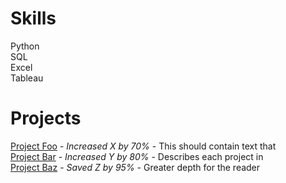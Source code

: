 # Skills
Python<br>
SQL<br>
Excel<br>
Tableau<br>

# Projects
[Project Foo]('') - _Increased X by 70%_ - This should contain text that<br>
[Project Bar]('') - _Increased Y by 80%_ - Describes each project in<br>
[Project Baz]('') - _Saved Z by 95%_ - Greater depth for the reader<br>

